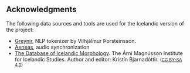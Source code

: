 ## Acknowledgments

The following data sources and tools are used for the Icelandic version of the project:

- [Greynir](https://greynir.is/analysis), NLP tokenizer by Vilhjálmur Þorsteinsson.
- [Aeneas](https://github.com/readbeyond/aeneas/), audio synchronization
- [The Database of Icelandic Morphology](https://bin.arnastofnun.is/DMII/LTdata/k-format/). The Árni Magnússon Institute for Icelandic Studies. Author and editor: Kristín Bjarnadóttir. <small>([CC BY-SA 4.0](https://creativecommons.org/licenses/by-sa/4.0/))</small>

